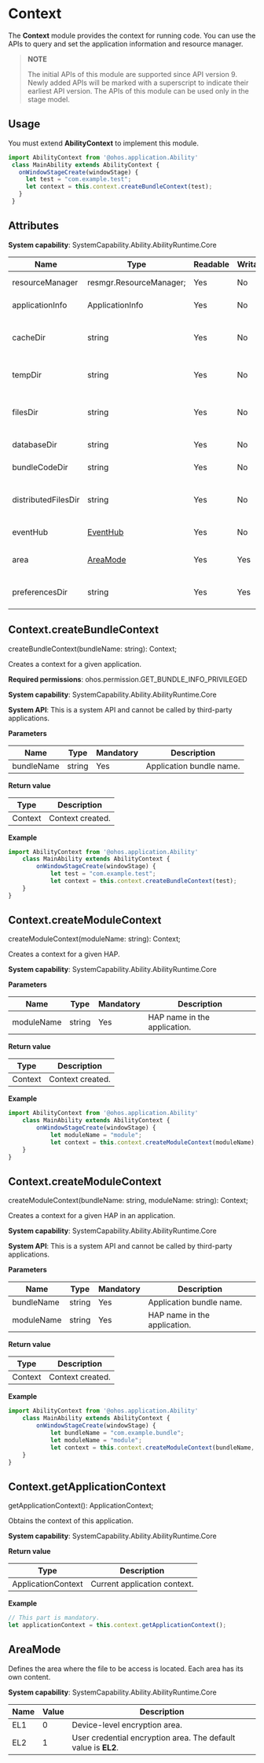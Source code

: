 # Context

The **Context** module provides the context for running code. You can use the APIs to query and set the application information and resource manager.

> **NOTE**
> 
> The initial APIs of this module are supported since API version 9. Newly added APIs will be marked with a superscript to indicate their earliest API version. 
> The APIs of this module can be used only in the stage model.

## Usage

You must extend **AbilityContext** to implement this module.

 ```js
import AbilityContext from '@ohos.application.Ability'
  class MainAbility extends AbilityContext {
    onWindowStageCreate(windowStage) {
      let test = "com.example.test";
      let context = this.context.createBundleContext(test);
    }
  }
 ```

## Attributes

**System capability**: SystemCapability.Ability.AbilityRuntime.Core

| Name| Type| Readable| Writable| Description|
| -------- | -------- | -------- | -------- | -------- |
| resourceManager | resmgr.ResourceManager; | Yes| No| **ResourceManager** object.|
| applicationInfo | ApplicationInfo | Yes| No| Information about the application.|
| cacheDir | string | Yes| No| Cache directory of the application on the internal storage.|
| tempDir | string | Yes| No| Temporary file directory of the application.|
| filesDir | string | Yes| No| File directory of the application on the internal storage.|
| databaseDir | string | Yes| No| Storage directory of local data.|
| bundleCodeDir | string | Yes| No| Application installation path.|
| distributedFilesDir | string | Yes| No| Storage directory of distributed application data files.|
| eventHub | [EventHub](js-apis-eventhub.md) | Yes| No| Event hub information.|
| area | [AreaMode](#areamode) | Yes| Yes| Area in which the file to be access is located.|
| preferencesDir | string | Yes| Yes| Preferences directory of the application.|

## Context.createBundleContext

createBundleContext(bundleName: string): Context;

Creates a context for a given application.

**Required permissions**: ohos.permission.GET_BUNDLE_INFO_PRIVILEGED

**System capability**: SystemCapability.Ability.AbilityRuntime.Core

**System API**: This is a system API and cannot be called by third-party applications.

**Parameters**

| Name| Type| Mandatory| Description|
| -------- | -------- | -------- | -------- |
| bundleName | string | Yes| Application bundle name.|

**Return value**

| Type| Description|
| -------- | -------- |
| Context | Context created.|

**Example**

  ```js
  import AbilityContext from '@ohos.application.Ability'
      class MainAbility extends AbilityContext {
          onWindowStageCreate(windowStage) {
              let test = "com.example.test";
              let context = this.context.createBundleContext(test);
      }
}

  ```


## Context.createModuleContext

createModuleContext(moduleName: string): Context;

Creates a context for a given HAP.

**System capability**: SystemCapability.Ability.AbilityRuntime.Core

**Parameters**

| Name| Type| Mandatory| Description|
| -------- | -------- | -------- | -------- |
| moduleName | string | Yes| HAP name in the application.|

**Return value**

| Type| Description|
| -------- | -------- |
| Context | Context created.|

**Example**

  ```js
  import AbilityContext from '@ohos.application.Ability'
      class MainAbility extends AbilityContext {
          onWindowStageCreate(windowStage) {
              let moduleName = "module";
              let context = this.context.createModuleContext(moduleName);
      }
}

  ```


## Context.createModuleContext

createModuleContext(bundleName: string, moduleName: string): Context;

Creates a context for a given HAP in an application.

**System capability**: SystemCapability.Ability.AbilityRuntime.Core

**System API**: This is a system API and cannot be called by third-party applications.

**Parameters**

| Name| Type| Mandatory| Description|
| -------- | -------- | -------- | -------- |
| bundleName | string | Yes| Application bundle name.|
| moduleName | string | Yes| HAP name in the application.|

**Return value**

| Type| Description|
| -------- | -------- |
| Context | Context created.|

**Example**

  ```js
  import AbilityContext from '@ohos.application.Ability'
      class MainAbility extends AbilityContext {
          onWindowStageCreate(windowStage) {
              let bundleName = "com.example.bundle";
              let moduleName = "module";
              let context = this.context.createModuleContext(bundleName, moduleName);
      }
}

  ```


## Context.getApplicationContext

getApplicationContext(): ApplicationContext;

Obtains the context of this application.

**System capability**: SystemCapability.Ability.AbilityRuntime.Core

**Return value**

| Type| Description|
| -------- | -------- |
| ApplicationContext | Current application context.|

**Example**

  ```js
  // This part is mandatory.
  let applicationContext = this.context.getApplicationContext();
  ```


## AreaMode

Defines the area where the file to be access is located. Each area has its own content.

**System capability**: SystemCapability.Ability.AbilityRuntime.Core

| Name           | Value   | Description           |
| --------------- | ---- | --------------- |
| EL1             | 0    | Device-level encryption area.  |
| EL2             | 1    | User credential encryption area. The default value is **EL2**.|
